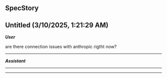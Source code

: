 ## SpecStory

## Untitled (3/10/2025, 1:21:29 AM)

_**User**_

are there connection issues with anthropic rigtht now?

---

_**Assistant**_



---



---

